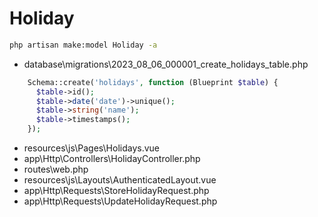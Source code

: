 # Holiday

```bash
php artisan make:model Holiday -a
```

- database\migrations\2023_08_06_000001_create_holidays_table.php

```php
    Schema::create('holidays', function (Blueprint $table) {
      $table->id();
      $table->date('date')->unique();
      $table->string('name');
      $table->timestamps();
    });
```

- resources\js\Pages\Holidays.vue
- app\Http\Controllers\HolidayController.php
- routes\web.php
- resources\js\Layouts\AuthenticatedLayout.vue
- app\Http\Requests\StoreHolidayRequest.php
- app\Http\Requests\UpdateHolidayRequest.php
